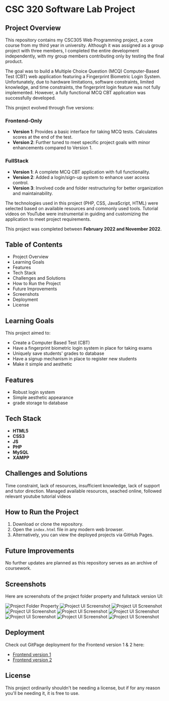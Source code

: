 # CSC 320 Software Lab Project

## Project Overview

This repository contains my CSC305 Web Programming project, a core course from my third year in university. Although it was assigned as a group project with three members, I completed the entire development independently, with my group members contributing only by testing the final product.

The goal was to build a Multiple Choice Question (MCQ) Computer-Based Test (CBT) web application featuring a Fingerprint Biometric Login System. Unfortunately, due to hardware limitations, software constraints, limited knowledge, and time constraints, the fingerprint login feature was not fully implemented. However, a fully functional MCQ CBT application was successfully developed.

This project evolved through five versions:

### Frontend-Only

- **Version 1**: Provides a basic interface for taking MCQ tests. Calculates scores at the end of the test.
- **Version 2**: Further tuned to meet specific project goals with minor enhancements compared to Version 1.

### FullStack

- **Version 1**: A complete MCQ CBT application with full functionality.
- **Version 2**: Added a login/sign-up system to enhance user access control.
- **Version 3**: Involved code and folder restructuring for better organization and maintainability.

The technologies used in this project (PHP, CSS, JavaScript, HTML) were selected based on available resources and commonly used tools. Tutorial videos on YouTube were instrumental in guiding and customizing the application to meet project requirements.

This project was completed between **February 2022 and November 2022**.

## Table of Contents

- Project Overview
- Learning Goals
- Features
- Tech Stack
- Challenges and Solutions
- How to Run the Project
- Future Improvements
- Screenshots
- Deployment
- License

## Learning Goals

This project aimed to:

- Create a Computer Based Test (CBT)
- Have a fingerprint biometric login system in place for taking exams
- Uniquely save students' grades to database
- Have a signup mechanism in place to register new students
- Make it simple and aesthetic

## Features

- Robust login system
- Simple aesthetic appearance
- grade storage to database

## Tech Stack

- **HTML5**
- **CSS3**
- **JS**
- **PHP**
- **MySQL**
- **XAMPP**

## Challenges and Solutions

Time constraint, lack of resources, insufficient knowledge, lack of support and tutor direction. Managed available resources, seached online, followed relevant youtube tutorial videos

## How to Run the Project

1. Download or clone the repository.
2. Open the `index.html` file in any modern web browser.
3. Alternatively, you can view the deployed projects via GitHub Pages.

## Future Improvements

No further updates are planned as this repository serves as an archive of coursework.

## Screenshots

Here are screenshots of the project folder property and fullstack version UI:

![Project Folder Property](./images/CSC320%20Folder%20Property.png)
![Project UI Screenshot](./images/Screen%20Shot%202022-11-17%20at%2011.14.55%20AM.png)
![Project UI Screenshot](./images/Screen%20Shot%202022-11-17%20at%2011.15.31%20AM.png)
![Project UI Screenshot](./images/Screen%20Shot%202022-11-17%20at%2011.15.38%20AM.png)
![Project UI Screenshot](./images/Screen%20Shot%202022-11-17%20at%2011.15.45%20AM.png)
![Project UI Screenshot](./images/Screen%20Shot%202022-11-17%20at%2011.15.49%20AM.png)
![Project UI Screenshot](./images/Screen%20Shot%202022-11-17%20at%2011.17.20%20AM.png)
![Project UI Screenshot](./images/Screen%20Shot%202022-11-17%20at%2011.17.35%20AM.png)
![Project UI Screenshot](./images/Screen%20Shot%202022-11-17%20at%2011.18.57%20AM.png)

## Deployment

Check out GitPage deployment for the Frontend version 1 & 2 here:

- [Frontend version 1](https://fahd-o.github.io/CSC-320-Software-Lab/Frontend/Customized-Version-1/)
- [Frontend version 2](https://fahd-o.github.io/CSC-320-Software-Lab/Frontend/Customized-Version-2/)

## License

This project ordinarily shouldn't be needing a license, but if for any reason you'll be needing it, it is free to use.
